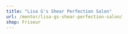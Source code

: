 ```yaml
---
title: "Lisa G's Shear Perfection Salon"
url: /mentor/lisa-gs-shear-perfection-salon/
shop: Friseur
---
```

